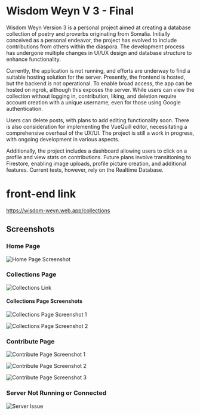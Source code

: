 # Wisdom Weyn V 3 - Final

Wisdom Weyn Version 3 is a personal project aimed at creating a database collection of poetry and proverbs originating from Somalia. Initially conceived as a personal endeavor, the project has evolved to include contributions from others within the diaspora. The development process has undergone multiple changes in UI/UX design and database structure to enhance functionality.

Currently, the application is not running, and efforts are underway to find a suitable hosting solution for the server. Presently, the frontend is hosted, but the backend is not operational. To enable broad access, the app can be hosted on ngrok, although this exposes the server. While users can view the collection without logging in, contribution, liking, and deletion require account creation with a unique username, even for those using Google authentication.

Users can delete posts, with plans to add editing functionality soon. There is also consideration for implementing the VueQuill editor, necessitating a comprehensive overhaul of the UX/UI. The project is still a work in progress, with ongoing development in various aspects.

Additionally, the project includes a dashboard allowing users to click on a profile and view stats on contributions. Future plans involve transitioning to Firestore, enabling image uploads, profile picture creation, and additional features. Current tests, however, rely on the Realtime Database.

# front-end link
https://wisdom-weyn.web.app/collections

## Screenshots

### Home Page
![Home Page Screenshot](https://github.com/RageKage/Wisdom_Weyn_V_3_Final/assets/99547837/4343f225-7e9c-45c2-a948-5a6c8dceaea9)

### Collections Page
![Collections Link](https://github.com/RageKage/Wisdom_Weyn_V_3_Final/assets/99547837/6f779918-3e0b-4382-8fdd-34d86ec25d0d)

#### Collections Page Screenshots
![Collections Page Screenshot 1](https://github.com/RageKage/Wisdom_Weyn_V_3_Final/assets/99547837/ad666160-c902-47a3-84c7-7ec07f08a191)

![Collections Page Screenshot 2](https://github.com/RageKage/Wisdom_Weyn_V_3_Final/assets/99547837/8cd4ef50-9eb0-49ce-bd6f-255a3ee41f32)

### Contribute Page
![Contribute Page Screenshot 1](https://github.com/RageKage/Wisdom_Weyn_V_3_Final/assets/99547837/804fdb23-04ed-414f-bb68-cd4bacaee4fb)

![Contribute Page Screenshot 2](https://github.com/RageKage/Wisdom_Weyn_V_3_Final/assets/99547837/c0890c17-1ef0-4248-9500-4cdafb96b428)

![Contribute Page Screenshot 3](https://github.com/RageKage/Wisdom_Weyn_V_3_Final/assets/99547837/a39a0c56-97be-4e87-a76b-f3c374e7bd3f)

### Server Not Running or Connected
![Server Issue](https://github.com/RageKage/Wisdom_Weyn_V_3_Final/assets/99547837/3be56451-3572-4560-b41c-63057190a63f)
